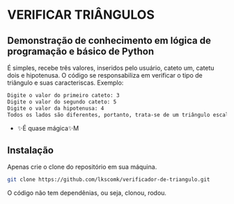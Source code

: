 # VERIFICAR TRIÂNGULOS
## Demonstração de conhecimento em lógica de programação e básico de Python

É simples, recebe três valores, inseridos pelo usuário, cateto um, catetu dois e hipotenusa. O código se responsabiliza em verificar o tipo de triângulo e suas caracteriscas.
Exemplo:
```sh
Digite o valor do primeiro cateto: 3
Digite o valor do segundo cateto: 5
Digite o valor da hipotenusa: 4
Todos os lados são diferentes, portanto, trata-se de um triângulo escaleno tendo as seguindes caracteristicas: Área: 6,0 cm² Perímetro: 12,0
```

- ✨É quase mágica✨M  

## Instalação

Apenas crie o clone do repositório em sua máquina.

```sh
git clone https://github.com/lkscomk/verificador-de-triangulo.git
```

O código não tem dependênias, ou seja, clonou, rodou.
